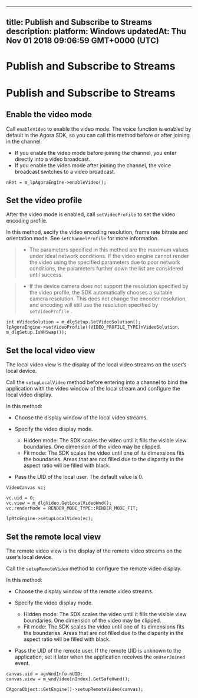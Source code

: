 
---
title: Publish and Subscribe to Streams
description: 
platform: Windows
updatedAt: Thu Nov 01 2018 09:06:59 GMT+0000 (UTC)
---
# Publish and Subscribe to Streams
# Publish and Subscribe to Streams
## Enable the video mode
Call <code>enableVideo</code> to enable the video mode. The voice function is enabled by default in the Agora SDK, so you can call this method before or after joining in the channel.

-   If you enable the video mode before joining the channel, you enter directly into a video broadcast.
-   If you enable the video mode after joining the channel, the voice broadcast switches to a video broadcast.


```
nRet = m_lpAgoraEngine->enableVideo();
```

## Set the video profile
After the video mode is enabled, call <code>setVideoProfile</code> to set the video encoding profile.

In this method, secify the video encoding resolution, frame rate bitrate and orientation mode. See <code>setChannelProfile</code> for more information.

> -   The parameters specified in this method are the maximum values under ideal network conditions. If the video engine cannot render the video using the specified parameters due to poor network conditions, the parameters further down the list are considered until success.

> -   If the device camera does not support the resolution specified by the video profile, the SDK automatically chooses a suitable camera resolution. This does not change the encoder resolution, and encoding will still use the resolution specified by <code>setVideoProfile</code> .


```
int nVideoSolution = m_dlgSetup.GetVideoSolution();
lpAgoraEngine->setVideoProfile((VIDEO_PROFILE_TYPE)nVideoSolution, m_dlgSetup.IsWHSwap());
```

## Set the local video view 
The local video view is the display of the local video streams on the user’s local device.

Call the <code>setupLocalVideo</code> method before entering into a channel to bind the application with the video window of the local stream and configure the local video display.

In this method:

-   Choose the display window of the local video streams.

-   Specify the video display mode.

    -   Hidden mode: The SDK scales the video until it fills the visible view boundaries. One dimension of the video may be clipped.
    -   Fit mode: The SDK scales the video until one of its dimensions fits the boundaries. Areas that are not filled due to the disparity in the aspect ratio will be filled with black.

-   Pass the UID of the local user. The default value is 0.


```
VideoCanvas vc;

vc.uid = 0;
vc.view = m_dlgVideo.GetLocalVideoWnd();
vc.renderMode = RENDER_MODE_TYPE::RENDER_MODE_FIT;

lpRtcEngine->setupLocalVideo(vc);
```


## Set the remote local view
The remote video view is the display of the remote video streams on the user’s local device.

Call the <code>setupRemoteVideo</code> method to configure the remote video display.

In this method:

-   Choose the display window of the remote video streams.

-   Specify the video display mode.

    -   Hidden mode: The SDK scales the video until it fills the visible view boundaries. One dimension of the video may be clipped.
    -   Fit mode: The SDK scales the video until one of its dimensions fits the boundaries. Areas that are not filled due to the disparity in the aspect ratio will be filled with black.

-   Pass the UID of the remote user. If the remote UID is unknown to the application, set it later when the application receives the <code>onUserJoined</code> event.


```
canvas.uid = agvWndInfo.nUID;
canvas.view = m_wndVideo[nIndex].GetSafeHwnd();

CAgoraObject::GetEngine()->setupRemoteVideo(canvas);
```
